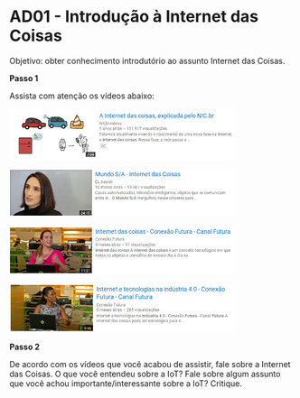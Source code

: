 # AD01 - Introdução à Internet das Coisas

Objetivo: obter conhecimento introdutório ao assunto Internet das Coisas. 

**Passo 1**

Assista com atenção os vídeos abaixo:

[![](vid01.png)](https://www.youtube.com/watch?v=jlkvzcG1UMk)

[![](vid02.png)](https://www.youtube.com/watch?v=OCBtDSFxb4M)

[![](vid03.png)](https://www.youtube.com/watch?v=2byh2NAnVz4)

[![](vid04.png)](https://www.youtube.com/watch?v=CjS-Gj8mY5c)

**Passo 2**

De acordo com os vídeos que você acabou de assistir, fale sobre a Internet das Coisas. O que você entendeu sobre a IoT?  Fale sobre algum assunto que você achou importante/interessante sobre a IoT? Critique. 


